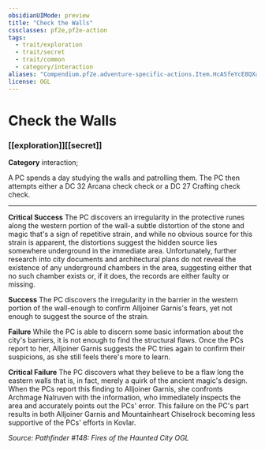 ```yaml
---
obsidianUIMode: preview
title: "Check the Walls"
cssclasses: pf2e,pf2e-action
tags:
  - trait/exploration
  - trait/secret
  - trait/common
  - category/interaction
aliases: "Compendium.pf2e.adventure-specific-actions.Item.HcASfeYcE8QXayfk"
license: OGL
---
```

# Check the Walls

### [[exploration]][[secret]]

**Category** interaction; 




A PC spends a day studying the walls and patrolling them. The PC then attempts either a DC 32 Arcana check check or a DC 27 Crafting check check.

* * *

**Critical Success** The PC discovers an irregularity in the protective runes along the western portion of the wall-a subtle distortion of the stone and magic that's a sign of repetitive strain, and while no obvious source for this strain is apparent, the distortions suggest the hidden source lies somewhere underground in the immediate area. Unfortunately, further research into city documents and architectural plans do not reveal the existence of any underground chambers in the area, suggesting either that no such chamber exists or, if it does, the records are either faulty or missing.

**Success** The PC discovers the irregularity in the barrier in the western portion of the wall-enough to confirm Alljoiner Garnis's fears, yet not enough to suggest the source of the strain.

**Failure** While the PC is able to discern some basic information about the city's barriers, it is not enough to find the structural flaws. Once the PCs report to her, Alljoiner Garnis suggests the PC tries again to confirm their suspicions, as she still feels there's more to learn.

**Critical Failure** The PC discovers what they believe to be a flaw long the eastern walls that is, in fact, merely a quirk of the ancient magic's design. When the PCs report this finding to Alljoiner Garnis, she confronts Archmage Nalruven with the information, who immediately inspects the area and accurately points out the PCs' error. This failure on the PC's part results in both Alljoiner Garnis and Mountainheart Chiselrock becoming less supportive of the PCs' efforts in Kovlar.

*Source: Pathfinder #148: Fires of the Haunted City*
*OGL*